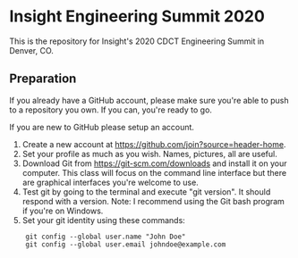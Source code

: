 # Insight Engineering Summit 2020

This is the repository for Insight's 2020 CDCT Engineering Summit in Denver, CO.

## Preparation

If you already have a GitHub account, please make sure you're able to push to a repository you own. If you can, you're ready to go.

If you are new to GitHub please setup an account.

1. Create a new account at https://github.com/join?source=header-home.
2. Set your profile as much as you wish. Names, pictures, all are useful.
3. Download Git from https://git-scm.com/downloads and install it on your computer. This class will focus on the command line interface but there are graphical interfaces you're welcome to use.
4. Test git by going to the terminal and execute "git version". It should respond with a version. Note: I recommend using the Git bash program if you're on Windows.
5. Set your git identity using these commands:
```
    git config --global user.name "John Doe"
    git config --global user.email johndoe@example.com
```

